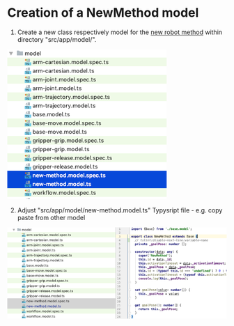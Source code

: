 # Creation of a NewMethod model   
    

1. Create a new class respectively model for the [new robot method](../../classes/NewMethod.html) within directory "src/app/model/".      
      
   
![Screenshot-1](../../screenshots/steps/new-method-model-create.png)         
      

2. Adjust "src/app/model/new-method.model.ts" Typysript file - e.g. copy paste from other model   
     
    
![Screenshot](../../screenshots/steps/new-method-model-ts.png)     
   

